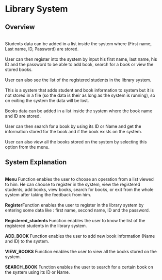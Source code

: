 # Library System
## Overview
<br>Students data can be added in a list inside the system where (First name, Last name, ID, Password) are stored.<br/>
<br>User can then register into the system by input his first name, last name, his ID and the password to be able to add book, search for a book or view the stored books.<br/>
<br>User can also see the list of the registered students in the library system.<br/>
<br>This is a system that adds student and book information to system but it is not stored in a file (so the data is their as long as the system is running), so on exiting the system the data will be lost.<br/>
<br>Books data can be added in a list inside the system where the book name and ID are stored.<br/>
<br>User can then search for a book by using its ID or Name and get the information stored for the book and if the book exists on the system.<br/>
<br>User can also view all the books stored on the system by selecting this option from the menu.<br/>
## System Explanation
<br>**Menu** Function enables the user to choose an operation from a list viewed to him. He can choose to register in the system, view the registered students, add books, view books, search for books, or exit from the whole system after taking the feedback from him.<br/>
<br>**Register**Function enables the user to register in the library system by entering some data like : first name, second name, ID and the password.<br/>
<br>**Registered_students** Function enables the user to know the list of the registered students in the library system.<br/>
<br>**ADD_BOOK** Function enables the user to add new book information (Name and ID) to the system.<br/>
<br>**VIEW_BOOKS** Function enables the user to view all the books stored on the system.<br/>
<br>**SEARCH_BOOK** Function enables the user to search for a certain book on the system using its ID or Name.<br/>
